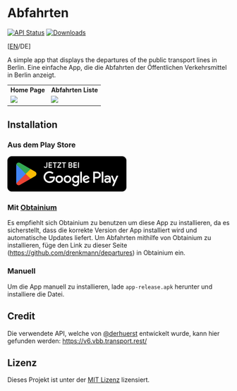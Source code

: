 # Abfahrten

[![API Status](https://img.shields.io/uptimerobot/status/m793274559-f7e6aec36412170133ab2b04?style=flat-square&label=api&up_message=online&down_message=offline
)](https://stats.uptimerobot.com/57wNLs39M/793274559)
[![Downloads](https://img.shields.io/github/downloads/drenkmann/departures/total?style=flat-square&color=blue
)](https://github.com/drenkmann/departures/releases/latest)

[[EN](../../README.md)/DE]

A simple app that displays the departures of the public transport lines in Berlin.
Eine einfache App, die die Abfahrten der Öffentlichen Verkehrsmittel in Berlin anzeigt.

<table>
    <tr>
        <td><b>Home Page</b></td>
        <td><b>Abfahrten Liste</b></td>
    </tr>
    <tr>
        <td><img src="../images/HomePage.png" width=200/></td>
        <td><img src="../images/DepartureList.png" width=200/></td>
    </tr>
</table>

## Installation

### Aus dem Play Store
[<img src="https://github.com/pioug/google-play-badges/blob/main/svg/German.svg" alt="Get it on Google Play" height="80">](https://play.google.com/store/apps/details?id=dev.drenkmann.departures)

### Mit [Obtainium](https://github.com/ImranR98/Obtainium)
Es empfiehlt sich Obtainium zu benutzen um diese App zu installieren, da es sicherstellt, dass die korrekte Version der App installiert wird und automatische Updates liefert. Um Abfahrten mithilfe von Obtainium zu installieren, füge den Link zu dieser Seite (https://github.com/drenkmann/departures) in Obtainium ein.

### Manuell
Um die App manuell zu installieren, lade `app-release.apk` herunter und installiere die Datei.

## Credit
Die verwendete API, welche von [@derhuerst](https://github.com/derhuerst) entwickelt wurde, kann hier gefunden werden: https://v6.vbb.transport.rest/

## Lizenz
Dieses Projekt ist unter der [MIT Lizenz](../LICENSE.md) lizensiert.
